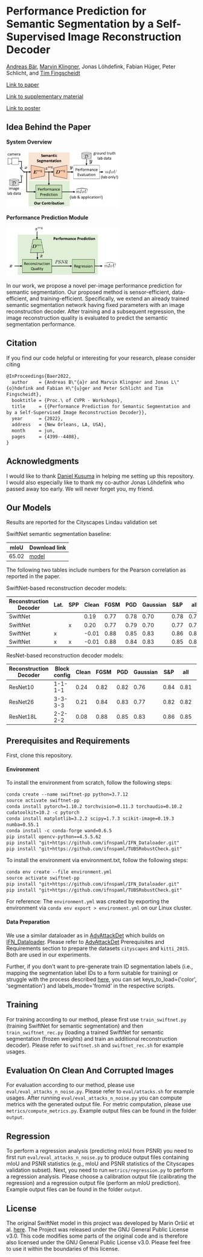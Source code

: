 # Performance Prediction for Semantic Segmentation by a Self-Supervised Image Reconstruction Decoder
[Andreas Bär](https://www.tu-braunschweig.de/en/ifn/institute/team/sv/baer), [Marvin Klingner](https://www.tu-braunschweig.de/en/ifn/institute/team/sv/klingner), Jonas Löhdefink, Fabian Hüger, Peter Schlicht, and [Tim Fingscheidt](https://www.tu-braunschweig.de/en/ifn/institute/team/sv/fingscheidt)

[Link to paper](https://openaccess.thecvf.com/content/CVPR2022W/WAD/papers/Bar_Performance_Prediction_for_Semantic_Segmentation_by_a_Self-Supervised_Image_Reconstruction_CVPRW_2022_paper.pdf)

[Link to supplementary material](https://openaccess.thecvf.com/content/CVPR2022W/WAD/supplemental/Bar_Performance_Prediction_for_CVPRW_2022_supplemental.pdf)

[Link to poster](https://www.researchgate.net/publication/366596260_Poster_of_the_paper_Performance_Prediction_for_Semantic_Segmentation_by_a_Self-Supervised_Image_Reconstruction_Decoder)

## Idea Behind the Paper
**System Overview**

<img src="method_overview.png" width="300">

**Performance Prediction Module**

<img src="performance_prediction.png" width="300">

In our work, we propose a novel per-image performance prediction for semantic segmentation.
Our proposed method is sensor-efficient, data-efficient, and training-efficient.
Specifically, we extend an already trained semantic segmentation network having fixed parameters with an image reconstruction decoder.
After training and a subsequent regression, the image reconstruction quality is evaluated to predict the semantic segmentation performance.

## Citation
If you find our code helpful or interesting for your research, please consider citing

```
@InProceedings{Baer2022,
  author    = {Andreas B\"{a}r and Marvin Klingner and Jonas L\"{o}hdefink and Fabian H\"{u}ger and Peter Schlicht and Tim Fingscheidt},
  booktitle = {Proc.\ of CVPR - Workshops},
  title     = {{Performance Prediction for Semantic Segmentation and by a Self-Supervised Image Reconstruction Decoder}},
  year      = {2022},
  address   = {New Orleans, LA, USA},
  month     = jun,
  pages     = {4399--4408},
}
```

## Acknowledgments
I would like to thank [Daniel Kusuma](https://github.com/ksmdnl) in helping me setting up this repository.
I would also especially like to thank my co-author Jonas Löhdefink who passed away too early.
We will never forget you, my friend.

## Our Models
Results are reported for the Cityscapes Lindau validation set

SwiftNet semantic segmentation baseline:

| mIoU  | Download link |
|-------|---------------|
| 65.02 | [model](https://drive.google.com/drive/folders/1m433jSb2A5AVXrEBE7UUMp79mkExhHn1?usp=share_link)     |

The following two tables include numbers for the Pearson correlation as reported in the paper.

SwiftNet-based reconstruction decoder models:

| Reconstruction Decoder | Lat. | SPP | Clean | FGSM | PGD  | Gaussian | S&P   | all | Download link                                                                                     |
|------------------------|------|-----|-------|------|------|----------|-------|-----|---------------------------------------------------------------------------------------------------|
| SwiftNet               |      |     | 0.19  | 0.77 | 0.78 | 0.70     | 0.78  | 0.76| [model](https://drive.google.com/drive/folders/1dxKv-4AcZBAeoOXzGUZabiBjbX7QSxry?usp=share_link)  |
| SwiftNet               |      | x   | 0.20  | 0.77 | 0.79 | 0.70     | 0.77  | 0.76| [model](https://drive.google.com/drive/folders/1dxKv-4AcZBAeoOXzGUZabiBjbX7QSxry?usp=share_link)  |
| SwiftNet               | x    |     | -0.01 | 0.88 | 0.85 | 0.83     | 0.86  | 0.85| [model](https://drive.google.com/drive/folders/1dxKv-4AcZBAeoOXzGUZabiBjbX7QSxry?usp=share_link)                                                                                         |
| SwiftNet               | x    | x   | -0.01 | 0.88 | 0.84 | 0.83     | 0.85  | 0.84| [model](https://drive.google.com/drive/folders/1dxKv-4AcZBAeoOXzGUZabiBjbX7QSxry?usp=share_link)                                                                                         |

ResNet-based reconstruction decoder models:

| Reconstruction Decoder | Block config | Clean | FGSM | PGD  | Gaussian | S&P  | all  | Download link                                                                                    |
|------------------------|--------------|-------|------|------|----------|------|------|--------------------------------------------------------------------------------------------------|
| ResNet10               | 1-1-1-1      | 0.24  | 0.82 | 0.82 | 0.76     | 0.84 | 0.81 | [model](https://drive.google.com/drive/folders/1dxKv-4AcZBAeoOXzGUZabiBjbX7QSxry?usp=share_link) |
| ResNet26               | 3-3-3-3      | 0.21  | 0.84 | 0.83 | 0.77     | 0.82 | 0.82 | [model](https://drive.google.com/drive/folders/1dxKv-4AcZBAeoOXzGUZabiBjbX7QSxry?usp=share_link)                                                                                        |
| ResNet18L              | 2-2-2-2      | 0.08  | 0.88 | 0.85 | 0.83     | 0.86 | 0.85 | [model](https://drive.google.com/drive/folders/1dxKv-4AcZBAeoOXzGUZabiBjbX7QSxry?usp=share_link)                                                                                        |


## Prerequisites and Requirements
First, clone this repository.

#### Environment
To install the environment from scratch, follow the following steps:
```
conda create --name swiftnet-pp python=3.7.12
source activate swiftnet-pp
conda install pytorch=1.10.2 torchvision=0.11.3 torchaudio=0.10.2 cudatoolkit=10.2 -c pytorch
conda install matplotlib=3.2.2 scipy=1.7.3 scikit-image=0.19.3 numba=0.55.1
conda install -c conda-forge wand=0.6.5
pip install opencv-python==4.5.5.62
pip install "git+https://github.com/ifnspaml/IFN_Dataloader.git"
pip install "git+https://github.com/ifnspaml/TUBSRobustCheck.git"
```

To install the environment via environment.txt, follow the following steps:
```
conda env create --file environment.yml
source activate swiftnet-pp
pip install "git+https://github.com/ifnspaml/IFN_Dataloader.git"
pip install "git+https://github.com/ifnspaml/TUBSRobustCheck.git"
```

For reference: The `environment.yml` was created by exporting the environment via `conda env export > environment.yml` on our Linux cluster.

#### Data Preparation
We use a similar dataloader as in [AdvAttackDet](https://github.com/ifnspaml/AdvAttackDet) which builds on [IFN_Dataloader](https://github.com/ifnspaml/IFN_Dataloader).
Please refer to [AdvAttackDet](https://github.com/ifnspaml/AdvAttackDet) Prerequisites and Requirements section to prepare the datasets ``cityscapes`` and ``kitti_2015``.
Both are used in our experiments.

Further, if you don't want to pre-generate train ID segmentation labels (i.e., mapping the segmentation label IDs to a form suitable for training) or struggle with the process described [here](https://github.com/ifnspaml/IFN_Dataloader/tree/master/dataloader/file_io), you can set keys_to_load=('color', 'segmentation') and labels_mode='fromid' in the respective scripts.

## Training
For training according to our method, please first use `train_swiftnet.py` (training SwiftNet for semantic segmentation) and then `train_swiftnet_rec.py` (loading a trained SwiftNet for semantic segmentation (frozen weights) and train an additional reconstruction decoder).
Please refer to `swiftnet.sh` and `swiftnet_rec.sh` for example usages.

## Evaluation On Clean And Corrupted Images
For evaluation according to our method, please use `eval/eval_attacks_n_noise.py`. Please refer to `eval/attacks.sh` for example usages.
After running `eval/eval_attacks_n_noise.py` you can compute metrics with the generated output file.
For metric computation, please use `metrics/compute_metrics.py`.
Example output files can be found in the folder `output`.

## Regression
To perform a regression analysis (predicting mIoU from PSNR) you need to first run `eval/eval_attacks_n_noise.py` to produce output files containing mIoU and PSNR statistics (e.g., mIoU and PSNR statistics of the Cityscapes validation subset).
Next, you need to run `metrics/regression.py` to perform a regression analysis.
Please choose a calibration output file (calibrating the regression) and a regression output file (perform an mIoU prediction).
Example output files can be found in the folder `output`.

## License

The original SwiftNet model in this project was developed by Marin Oršić et al. [here](https://github.com/orsic/swiftnet).
The Project was released under the GNU General Public License v3.0. This code modifies some parts of the original code and
is therefore also licensed under the GNU General Public License v3.0. Please feel free to use it within the boundaries of this license.
